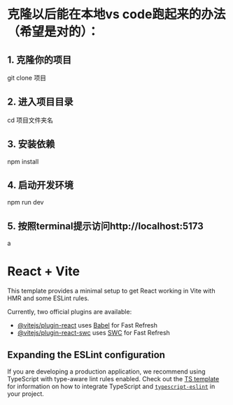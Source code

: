 # 克隆以后能在本地vs code跑起来的办法（希望是对的）：

## 1. 克隆你的项目
git clone 项目

## 2. 进入项目目录
cd 项目文件夹名

## 3. 安装依赖
npm install

## 4. 启动开发环境
npm run dev

## 5. 按照terminal提示访问http://localhost:5173

a

# React + Vite

This template provides a minimal setup to get React working in Vite with HMR and some ESLint rules.

Currently, two official plugins are available:

- [@vitejs/plugin-react](https://github.com/vitejs/vite-plugin-react/blob/main/packages/plugin-react) uses [Babel](https://babeljs.io/) for Fast Refresh
- [@vitejs/plugin-react-swc](https://github.com/vitejs/vite-plugin-react/blob/main/packages/plugin-react-swc) uses [SWC](https://swc.rs/) for Fast Refresh

## Expanding the ESLint configuration

If you are developing a production application, we recommend using TypeScript with type-aware lint rules enabled. Check out the [TS template](https://github.com/vitejs/vite/tree/main/packages/create-vite/template-react-ts) for information on how to integrate TypeScript and [`typescript-eslint`](https://typescript-eslint.io) in your project.
